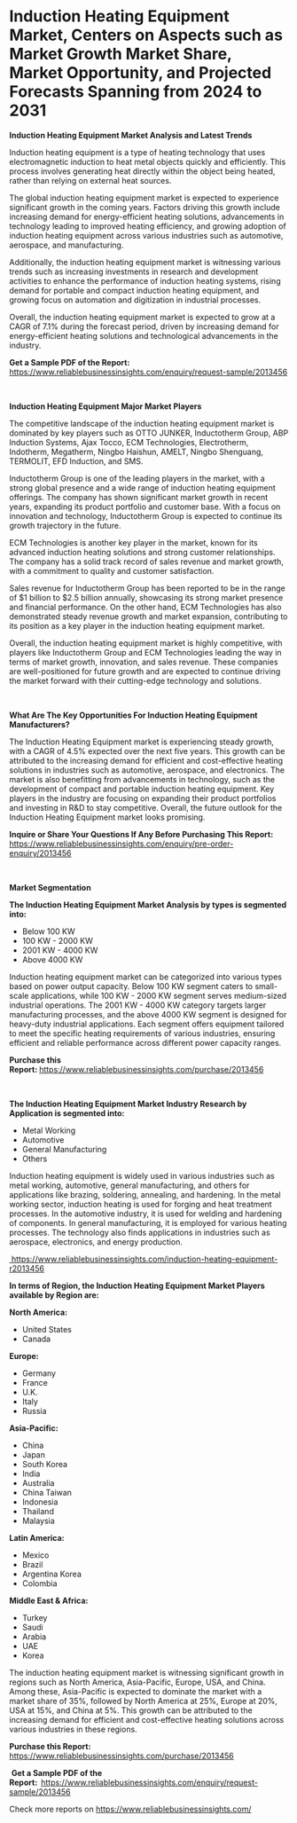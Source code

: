 <p><h1>Induction Heating Equipment Market, Centers on Aspects such as Market Growth Market Share, Market Opportunity, and Projected Forecasts Spanning from 2024 to 2031</h1></p><p><strong>Induction Heating Equipment Market Analysis and Latest Trends</strong></p>
<p><p>Induction heating equipment is a type of heating technology that uses electromagnetic induction to heat metal objects quickly and efficiently. This process involves generating heat directly within the object being heated, rather than relying on external heat sources.</p><p>The global induction heating equipment market is expected to experience significant growth in the coming years. Factors driving this growth include increasing demand for energy-efficient heating solutions, advancements in technology leading to improved heating efficiency, and growing adoption of induction heating equipment across various industries such as automotive, aerospace, and manufacturing.</p><p>Additionally, the induction heating equipment market is witnessing various trends such as increasing investments in research and development activities to enhance the performance of induction heating systems, rising demand for portable and compact induction heating equipment, and growing focus on automation and digitization in industrial processes.</p><p>Overall, the induction heating equipment market is expected to grow at a CAGR of 7.1% during the forecast period, driven by increasing demand for energy-efficient heating solutions and technological advancements in the industry.</p></p>
<p><strong>Get a Sample PDF of the Report:&nbsp;</strong> <a href="https://www.reliablebusinessinsights.com/enquiry/request-sample/2013456">https://www.reliablebusinessinsights.com/enquiry/request-sample/2013456</a></p>
<p>&nbsp;</p>
<p><strong>Induction Heating Equipment Major Market Players</strong></p>
<p><p>The competitive landscape of the induction heating equipment market is dominated by key players such as OTTO JUNKER, Inductotherm Group, ABP Induction Systems, Ajax Tocco, ECM Technologies, Electrotherm, Indotherm, Megatherm, Ningbo Haishun, AMELT, Ningbo Shenguang, TERMOLIT, EFD Induction, and SMS.</p><p>Inductotherm Group is one of the leading players in the market, with a strong global presence and a wide range of induction heating equipment offerings. The company has shown significant market growth in recent years, expanding its product portfolio and customer base. With a focus on innovation and technology, Inductotherm Group is expected to continue its growth trajectory in the future.</p><p>ECM Technologies is another key player in the market, known for its advanced induction heating solutions and strong customer relationships. The company has a solid track record of sales revenue and market growth, with a commitment to quality and customer satisfaction.</p><p>Sales revenue for Inductotherm Group has been reported to be in the range of $1 billion to $2.5 billion annually, showcasing its strong market presence and financial performance. On the other hand, ECM Technologies has also demonstrated steady revenue growth and market expansion, contributing to its position as a key player in the induction heating equipment market.</p><p>Overall, the induction heating equipment market is highly competitive, with players like Inductotherm Group and ECM Technologies leading the way in terms of market growth, innovation, and sales revenue. These companies are well-positioned for future growth and are expected to continue driving the market forward with their cutting-edge technology and solutions.</p></p>
<p>&nbsp;</p>
<p><strong>What Are The Key Opportunities For Induction Heating Equipment Manufacturers?</strong></p>
<p><p>The Induction Heating Equipment market is experiencing steady growth, with a CAGR of 4.5% expected over the next five years. This growth can be attributed to the increasing demand for efficient and cost-effective heating solutions in industries such as automotive, aerospace, and electronics. The market is also benefitting from advancements in technology, such as the development of compact and portable induction heating equipment. Key players in the industry are focusing on expanding their product portfolios and investing in R&D to stay competitive. Overall, the future outlook for the Induction Heating Equipment market looks promising.</p></p>
<p><strong>Inquire or Share Your Questions If Any Before Purchasing This Report:</strong> <a href="https://www.reliablebusinessinsights.com/enquiry/pre-order-enquiry/2013456">https://www.reliablebusinessinsights.com/enquiry/pre-order-enquiry/2013456</a></p>
<p>&nbsp;</p>
<p><strong>Market Segmentation</strong></p>
<p><strong>The Induction Heating Equipment Market Analysis by types is segmented into:</strong></p>
<p><ul><li>Below 100 KW</li><li>100 KW - 2000 KW</li><li>2001 KW - 4000 KW</li><li>Above 4000 KW</li></ul></p>
<p><p>Induction heating equipment market can be categorized into various types based on power output capacity. Below 100 KW segment caters to small-scale applications, while 100 KW - 2000 KW segment serves medium-sized industrial operations. The 2001 KW - 4000 KW category targets larger manufacturing processes, and the above 4000 KW segment is designed for heavy-duty industrial applications. Each segment offers equipment tailored to meet the specific heating requirements of various industries, ensuring efficient and reliable performance across different power capacity ranges.</p></p>
<p><strong>Purchase this Report:&nbsp;</strong><a href="https://www.reliablebusinessinsights.com/purchase/2013456">https://www.reliablebusinessinsights.com/purchase/2013456</a></p>
<p>&nbsp;</p>
<p><strong>The Induction Heating Equipment Market Industry Research by Application is segmented into:</strong></p>
<p><ul><li>Metal Working</li><li>Automotive</li><li>General Manufacturing</li><li>Others</li></ul></p>
<p><p>Induction heating equipment is widely used in various industries such as metal working, automotive, general manufacturing, and others for applications like brazing, soldering, annealing, and hardening. In the metal working sector, induction heating is used for forging and heat treatment processes. In the automotive industry, it is used for welding and hardening of components. In general manufacturing, it is employed for various heating processes. The technology also finds applications in industries such as aerospace, electronics, and energy production.</p></p>
<p><a href="https://www.reliablebusinessinsights.com/induction-heating-equipment-r2013456">&nbsp;https://www.reliablebusinessinsights.com/induction-heating-equipment-r2013456</a></p>
<p><strong>In terms of Region, the Induction Heating Equipment Market Players available by Region are:</strong></p>
<p>
    <p> <strong> North America: </strong>
        <ul>
            <li>United States</li>
            <li>Canada</li>
        </ul>
        </p> 
    <p> <strong> Europe: </strong>
        <ul>
            <li>Germany</li>
            <li>France</li>
            <li>U.K.</li>
            <li>Italy</li>
            <li>Russia</li>
        </ul>
        </p> 
    <p> <strong> Asia-Pacific: </strong>
        <ul>
            <li>China</li>
            <li>Japan</li>
            <li>South Korea</li>
            <li>India</li>
            <li>Australia</li>
            <li>China Taiwan</li>
            <li>Indonesia</li>
            <li>Thailand</li>
            <li>Malaysia</li>
        </ul>
        </p> 
    <p> <strong> Latin America: </strong>
        <ul>
            <li>Mexico</li>
            <li>Brazil</li>
            <li>Argentina Korea</li>
            <li>Colombia</li>
        </ul>
        </p> 
    <p> <strong> Middle East & Africa: </strong>
        <ul>
            <li>Turkey</li>
            <li>Saudi</li>
            <li>Arabia</li>
            <li>UAE</li>
            <li>Korea</li>
        </ul>
    </p>
    </p>
<p><p>The induction heating equipment market is witnessing significant growth in regions such as North America, Asia-Pacific, Europe, USA, and China. Among these, Asia-Pacific is expected to dominate the market with a market share of 35%, followed by North America at 25%, Europe at 20%, USA at 15%, and China at 5%. This growth can be attributed to the increasing demand for efficient and cost-effective heating solutions across various industries in these regions.</p></p>
<p><strong>Purchase this Report: </strong><a href="https://www.reliablebusinessinsights.com/purchase/2013456">https://www.reliablebusinessinsights.com/purchase/2013456</a></p>
<p>&nbsp;<strong>Get a Sample PDF of the Report:&nbsp;&nbsp;</strong><a href="https://www.reliablebusinessinsights.com/enquiry/request-sample/2013456">https://www.reliablebusinessinsights.com/enquiry/request-sample/2013456</a></p>
<p><strong></strong></p>
<p>Check more reports on <a href="https://www.reliablebusinessinsights.com/">https://www.reliablebusinessinsights.com/</a></p>